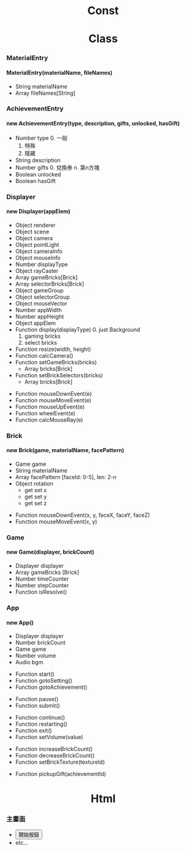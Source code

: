 # <center> Const </center>

# <center> Class </center>
### MaterialEntry
#### MaterialEntry(materialName, fileNames)
  + String    materialName
  + Array     fileNames[String]

### AchievementEntry
#### new AchievementEntry(type, description, gifts, unlocked, hasGift)
  + Number    type
    0. 一般
    1. 特殊
    2. 隱藏
  + String    description
  + Number    gifts
    0. 兌換券
    n. 第n方塊
  + Boolean   unlocked
  + Boolean   hasGift

### Displayer
#### new Displayer(appElem)
  + Object    renderer
  + Object    scene
  + Object    camera
  + Object    pointLight
  + Object    cameraInfo
  + Object    mouseInfo
  + Number    displayType
  + Object    rayCaster
  + Array     gameBricks[Brick]
  + Array     selectorBricks[Brick]
  + Object    gameGroup
  + Object    selectorGroup
  + Object    mouseVector
  + Number    appWidth
  + Number    appHeight
  + Object    appElem
  + Function  display(displayType)
    0. just Background
    1. gaming bricks
    2. select bricks
  + Function  resize(width, height)
  + Function  calcCamera()
  + Function  setGameBricks(bricks)
    + Array   bricks[Brick]
  + Function  setBrickSelectors(bricks)
    + Array   bricks[Brick]

  <!-- mouse events -->
  + Function  mouseDownEvent(e)
  + Function  mouseMoveEvent(e)
  + Function  mouseUpEvent(e)
  + Function  wheelEvent(e)
  + Function  calcMouseRay(e)

### Brick
#### new Brick(game, materialName, facePattern)
  + Game      game
  + String    materialName
  + Array     facePattern [faceId: 0-5], len: 2-n
  + Object    rotation
    + get set x
    + get set y
    + get set z

  <!-- mouse events  -->
  + Function  mouseDownEvent(x, y, faceX, faceY, faceZ)
  + Function  mouseMoveEvent(x, y)

### Game
#### new Game(displayer, brickCount)
  + Displayer displayer
  + Array     gameBricks [Brick]
  + Number    timeCounter
  + Number    stepCounter
  + Function  isResolve()

### App
#### new App()
  + Displayer displayer
  + Number    brickCount
  + Game      game
  + Number    volume
  + Audio     bgm

  <!-- 主頁 -->
  + Function  start()
  + Function  gotoSetting()
  + Function  gotoAchievement()

  <!-- 遊戲畫面 -->
  + Function  pause()
  + Function  submit()

  <!-- 遊戲畫面_暫停中 -->
  + Function  continue()
  + Function  restarting()
  + Function  exit()
  + Function  setVolume(value)

  <!-- setting page -->
  + Function  increaseBrickCount()
  + Function  decreaseBrickCount()
  + Function  setBrickTexture(textureId)

  <!-- achievement page -->
  + Function  pickupGift(achievementId)

# <center> Html </center>
### 主畫面
  + <button onclick="app.start()">開始按鈕</button>
  + etc...
